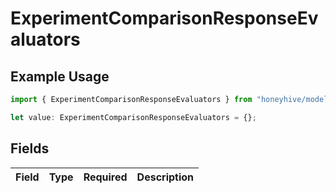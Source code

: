 # ExperimentComparisonResponseEvaluators

## Example Usage

```typescript
import { ExperimentComparisonResponseEvaluators } from "honeyhive/models/components";

let value: ExperimentComparisonResponseEvaluators = {};
```

## Fields

| Field       | Type        | Required    | Description |
| ----------- | ----------- | ----------- | ----------- |